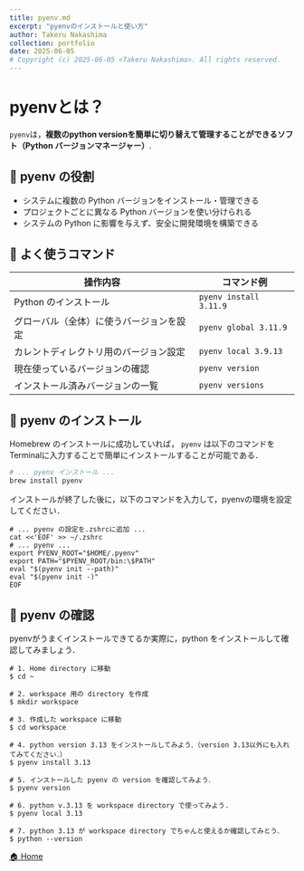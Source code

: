 ```yaml
---
title: pyenv.md
excerpt: "pyenvのインストールと使い方"
author: Takeru Nakashima
collection: portfolio
date: 2025-06-05
# Copyright (c) 2025-06-05 <Takeru Nakashima>. All rights reserved.
---
```


# pyenvとは？
`pyenv`は，**複数のpython versionを簡単に切り替えて管理することができるソフト（Python バージョンマネージャー）**.

## 🐍 pyenv の役割

- システムに複数の Python バージョンをインストール・管理できる
- プロジェクトごとに異なる Python バージョンを使い分けられる
- システムの Python に影響を与えず、安全に開発環境を構築できる

## 🔧 よく使うコマンド

| 操作内容                 | コマンド例                  |
| -------------------- | ---------------------- |
| Python のインストール       | `pyenv install 3.11.9` |
| グローバル（全体）に使うバージョンを設定 | `pyenv global 3.11.9`  |
| カレントディレクトリ用のバージョン設定  | `pyenv local 3.9.13`   |
| 現在使っているバージョンの確認      | `pyenv version`        |
| インストール済みバージョンの一覧     | `pyenv versions`       |

## 🐍 pyenv のインストール

Homebrew のインストールに成功していれば， `pyenv` は以下のコマンドをTerminalに入力することで簡単にインストールすることが可能である．

``` zsh
# ... pyenv インストール ...
brew install pyenv
```
インストールが終了した後に，以下のコマンドを入力して，pyenvの環境を設定してください．
```
# ... pyenv の設定を.zshrcに追加 ...
cat <<'EOF' >> ~/.zshrc
# ... pyenv ...
export PYENV_ROOT="$HOME/.pyenv"
export PATH="$PYENV_ROOT/bin:\$PATH"
eval "$(pyenv init --path)"
eval "$(pyenv init -)"
EOF
```

## 🐍 pyenv の確認
pyenvがうまくインストールできてるか実際に，python をインストールして確認してみましょう．
```
# 1. Home directory に移動
$ cd ~

# 2. workspace 用の directory を作成
$ mkdir workspace

# 3. 作成した workspace に移動
$ cd workspace

# 4. python version 3.13 をインストールしてみよう．（version 3.13以外にも入れてみてください．）
$ pyenv install 3.13

# 5. インストールした pyenv の version を確認してみよう．
$ pyenv version

# 6. python v.3.13 を workspace directory で使ってみよう.
$ pyenv local 3.13

# 7. python 3.13 が workspace directory でちゃんと使えるか確認してみとう．
$ python --version
```

[🏠 Home](../environment.md)
